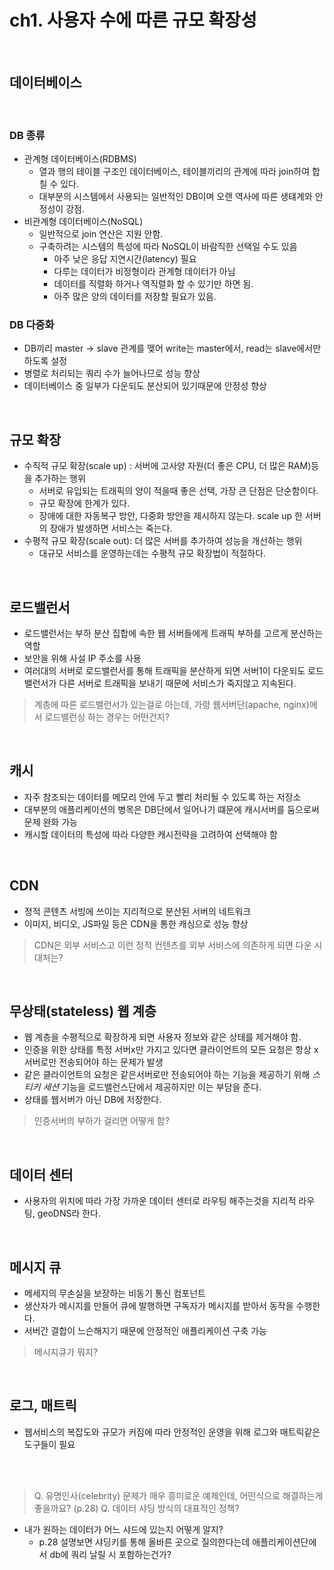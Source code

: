 # ch1. 사용자 수에 따른 규모 확장성

<br />

## 데이터베이스

<br />

### DB 종류

- 관계형 데이터베이스(RDBMS)
  - 열과 행의 테이블 구조인 데이터베이스, 테이블끼리의 관계에 따라 join하여 합칠 수 있다.
  - 대부분의 시스템에서 사용되는 일반적인 DB이며 오랜 역사에 따른 생턔계와 안정성이 강점.
- 비관계형 데이터베이스(NoSQL)
  - 일반적으로 join 연산은 지원 안함.
  - 구축하려는 시스템의 특성에 따라 NoSQL이 바람직한 선택일 수도 있음
    - 아주 낮은 응답 지연시간(latency) 필요
    - 다루는 데이터가 비정형이라 관계형 데이터가 아님
    - 데이터를 직렬화 하거나 역직렬화 할 수 있기만 하면 됨.
    - 아주 많은 양의 데이터를 저장할 필요가 있음.

### DB 다중화

- DB끼리 master -> slave 관계를 맺어 write는 master에서, read는 slave에서만 하도록 설정
- 병렬로 처리되는 쿼리 수가 늘어나므로 성능 향상
- 데이터베이스 중 일부가 다운되도 분산되어 있기때문에 안정성 향상

<br />

## 규모 확장

- 수직적 규모 확장(scale up) : 서버에 고사양 자원(더 좋은 CPU, 더 많은 RAM)등을 추가하는 행위
  - 서버로 유입되는 트래픽의 양이 적을때 좋은 선택, 가장 큰 단점은 단순함이다.
  - 규모 확장에 한계가 있다.
  - 장애에 대한 자동복구 방안, 다중화 방안을 제시하지 않는다. scale up 한 서버의 장애가 발생하면 서비스는 죽는다.
- 수평적 규모 확장(scale out): 더 많은 서버를 추가하여 성능을 개선하는 행위
  - 대규모 서비스를 운영하는데는 수평적 규모 확장법이 적절하다.

<br />

## 로드밸런서

- 로드밸런서는 부하 분산 집합에 속한 웹 서버들에게 트래픽 부하를 고르게 분산하는 역할
- 보안을 위해 사설 IP 주소를 사용
- 여러대의 서버로 로드밸런서를 통해 트래픽을 분산하게 되면 서버1이 다운되도 로드밸런서가 다른 서버로 트래픽을 보내기 때문에
  서비스가 죽지않고 지속된다.

> 계층에 따른 로드밸런서가 있는걸로 아는데, 가령 웹서버단(apache, nginx)에서 로드밸런싱 하는 경우는 어떤건지?

<br />

## 캐시

- 자주 참조되는 데이터를 메모리 안에 두고 빨리 처리될 수 있도록 하는 저장소
- 대부분의 애플리케이션의 병목은 DB단에서 일어나기 떄문에 캐시서버를 둠으로써 문제 완화 가능
- 캐시할 데이터의 특성에 따라 다양한 캐시전략을 고려하여 선택해야 함

<br />

## CDN

- 정적 콘텐츠 서빙에 쓰이는 지리적으로 분산된 서버의 네트워크
- 이미지, 비디오, JS파일 등은 CDN을 통한 캐싱으로 성능 향상

> CDN은 외부 서비스고 이런 정적 컨텐츠를 외부 서비스에 의존하게 되면 다운 시 대처는?

<br />

## 무상태(stateless) 웹 계층

- 웹 계층을 수평적으로 확장하게 되면 사용자 정보와 같은 상태를 제거해야 함.
- 인증을 위한 상태를 특정 서버x만 가지고 있다면
  클라이언트의 모든 요청은 항상 x서버로만 전송되어야 하는 문제가 발생
- 같은 클라이언트의 요청은 같은서버로만 전송되어야 하는 기능을 제공하기 위해 _스티키 세션_ 기능을 로드밸런스단에서 제공하지만 이는 부담을 준다.
- 상태를 웹서버가 아닌 DB에 저장한다.

> 인증서버의 부하가 걸리면 어떻게 함?

<br />

## 데이터 센터

- 사용자의 위치에 따라 가장 가까운 데이터 센터로 라우팅 해주는것을 지리적 라우팅, geoDNS라 한다.

<br />

## 메시지 큐

- 메세지의 무손실을 보장하는 비동기 통신 컴포넌트
- 생산자가 메시지를 만들어 큐에 발행하면 구독자가 메시지를 받아서 동작을 수행한다.
- 서버간 결합이 느슨해지기 때문에 안정적인 애플리케이션 구축 가능

> 메시지큐가 뭐지?

<br />

## 로그, 매트릭

- 웹서비스의 복잡도와 규모가 커짐에 따라 안정적인 운영을 위해 로그와 매트릭같은 도구들이 필요

<br />
<br />

> Q. 유명인사(celebrity) 문제가 매우 흥미로운 예제인데, 어떤식으로 해결하는게 좋을까요? (p.28)
> Q. 데이터 샤딩 방식의 대표적인 정책?

- 내가 원하는 데이터가 어느 샤드에 있는지 어떻게 알지?
  - p.28 설명보면 샤딩키를 통해 올바른 곳으로 질의한다는데 애플리케이션단에서 db에 쿼리 날릴 시 포함하는건가?

##
